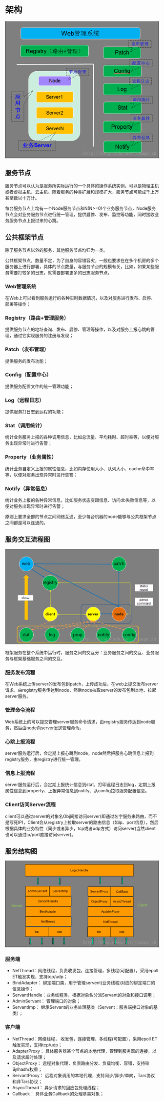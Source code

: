 # 架构

![](images/架构/1.png)

## 服务节点

服务节点可以认为是服务所实际运行的一个具体的操作系统实例，可以是物理主机或者虚拟主机、云主机。随着服务的种类扩展和规模扩大，服务节点可能成千上万甚至数以十万计。

每台服务节点上均有一个Node服务节点和N(N>=0)个业务服务节点，Node服务节点会对业务服务节点进行统一管理，提供启停、发布、监控等功能，同时接收业务服务节点上报过来的心跳。

## 公共框架节点

除了服务节点以外的服务，其他服务节点均归为一类。

公共框架节点，数量不定，为了自身的容错容灾，一般也要求在在多个机房的多个服务器上进行部署，具体的节点数量，与服务节点的规模有关，比如，如果某些服务需要打较多的日志，就需要部署更多的日志服务节点。

### Web管理系统

在Web上可以看到服务运行的各种实时数据情况，以及对服务进行发布、启停、部署等操作；

### Registry（路由+管理服务）

提供服务节点的地址查询、发布、启停、管理等操作，以及对服务上报心跳的管理，通过它实现服务的注册与发现；

### Patch（发布管理）

提供服务的发布功能；

### Config（配置中心）

提供服务配置文件的统一管理功能；

### Log（远程日志）

提供服务打日志到远程的功能；

### Stat（调用统计）

统计业务服务上报的各种调用信息，比如总流量、平均耗时、超时率等，以便对服务出现异常时进行告警；

### Property（业务属性）

统计业务自定义上报的属性信息，比如内存使用大小、队列大小、cache命中率等，以便对服务出现异常时进行告警；

### Notify（异常信息）

统计业务上报的各种异常信息，比如服务状态变跟信息、访问db失败信息等，以便对服务出现异常时进行告警；

原则上要求全部的节点之间网络互通，至少每台机器的node能够与公共框架节点之间都是可以连通的。

## 服务交互流程图

![](images/架构/2.png)

框架服务在整个系统中运行时，服务之间的交互分：业务服务之间的交互、业务服务与框架基础服务之间的交互。

### 服务发布流程

在Web系统上传server的发布包到patch，上传成功后，在web上提交发布server请求，由registry服务传达到node，然后node拉取server的发布包到本地，拉起server服务。

### 管理命令流程

Web系统上的可以提交管理server服务命令请求，由registry服务传达到node服务，然后由node向server发送管理命令。

### 心跳上报流程

server服务运行后，会定期上报心跳到node，node然后把服务心跳信息上报到registry服务，由registry进行统一管理。

### 信息上报流程

server服务运行后，会定期上报统计信息到stat，打印远程日志到log，定期上报属性信息到property、上报异常信息到notify、从config拉取服务配置信息。

### Client访问Server流程

client可以通过server的对象名Obj间接访问server(即通过名字服务来路由，而不是写死IP)，Client会从registry上拉取server的路由信息（如ip、port信息），然后根据具体的业务特性（同步或者异步，tcp或者udp方式）访问server(当然client也可以通过ip/port直接访问server)。

## 服务结构图

![](images/架构/3.png)

### 服务端

- NetThread：网络线程，负责收发包，连接管理，多线程(可配置），采用epoll ET触发实现，支持tcp/udp；
- BindAdapter： 绑定端口类，用于管理servent(业务线程)对应的绑定端口的信息操作；
- ServantHandle：业务线程类，根据对象名分派Servant的对象和接口调用；
- AdminServant： 管理端口的对象；
- ServantImp： 继承Servant的业务处理基类（Servent：服务端接口对象的基类）；

### 客户端

- NetThread：网络线程， 收发包，连接管理，多线程(可配置），采用epoll ET触发实现，支持tcp/udp；
- AdapterProxy： 具体服务器某个节点的本地代理，管理到服务器的连接，以及请求超时处理；
- ObjectProxy： 远程对象代理，负责路由分发、负载均衡、容错，支持轮询/hash/权重；
- ServantProxy： 远程对象调用的本地代理，支持同步/异步/单向，Tars协议和非Tars协议；
- AsyncThread： 异步请求的回应包处理线程；
- Callback： 具体业务Callback的处理基类对象；
